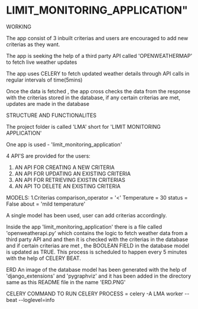 # LIMIT_MONITORING_APPLICATION"

WORKING

The app consist of 3 inbuilt criterias and users are encouraged to add new criterias as they want.

The app is seeking the help of a third  party API called 'OPENWEATHERMAP' to fetch live weather updates

The app uses CELERY to fetch updated weather details through API calls in regular intervals of time(5mins)
	
Once the data is fetched , the app cross checks the data from the response with the criterias stored in the database, if any certain criterias are met, updates are made in the database



STRUCTURE AND FUNCTIONALITES

The project folder is called 'LMA' short for 'LIMIT MONITORING APPLICATION'

One app is used - 'limit_monitoring_application'

4 API'S are provided for the users:

1. AN API FOR CREATING A NEW CRITERIA
2. AN API FOR UPDATING AN EXISTING CRITERIA
3. AN API FOR RETRIEVING EXISTIN CRITERIAS
4. AN API TO DELETE AN EXISTING CRITERIA


MODELS:
1.Criterias
comparison_operator = '<'
Temperature         = 30
status              = False
about               = 'mild temperature'
    
    
A single model has been used, user can add criterias accordingly.

Inside the app 'limit_monitoring_application' there is a file called 'openweatherapi.py' which contains the logic to fetch weather data from a third party API and 
and then it is checked with the criterias in the database and if certain criterias are met , the BOOLEAN FIELD in the database model is updated as TRUE.
This process is scheduled to happen every 5 minutes with the help of CELERY BEAT.


ERD
An image of the database model has been generated with the help of 'django_extensions' and 'pygraphviz' and it has been added in the directory same as this README file in the name 'ERD.PNG'

CELERY
COMMAND TO RUN CELERY PROCESS = celery -A LMA worker --beat --loglevel=info
    
 
